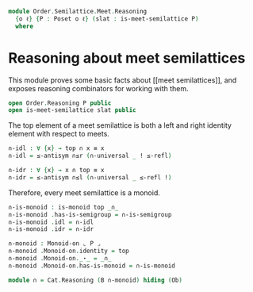 <!--
```agda
open import Algebra.Monoid

open import Cat.Instances.Delooping
open import Cat.Prelude

open import Order.Semilattice.Meet
open import Order.Base

import Cat.Reasoning

import Order.Reasoning
```
-->

```agda
module Order.Semilattice.Meet.Reasoning
  {o ℓ} {P : Poset o ℓ} (slat : is-meet-semilattice P)
  where
```

# Reasoning about meet semilattices

This module proves some basic facts about [[meet semilattices]], and
exposes reasoning combinators for working with them.

```agda
open Order.Reasoning P public
open is-meet-semilattice slat public
```

The top element of a meet semilattice is both a left and right
identity element with respect to meets.

```agda
∩-idl : ∀ {x} → top ∩ x ≡ x
∩-idl = ≤-antisym ∩≤r (∩-universal _ ! ≤-refl)

∩-idr : ∀ {x} → x ∩ top ≡ x
∩-idr = ≤-antisym ∩≤l (∩-universal _ ≤-refl !)
```

Therefore, every meet semilattice is a monoid.

```agda
∩-is-monoid : is-monoid top _∩_
∩-is-monoid .has-is-semigroup = ∩-is-semigroup
∩-is-monoid .idl = ∩-idl
∩-is-monoid .idr = ∩-idr

∩-monoid : Monoid-on ⌞ P ⌟
∩-monoid .Monoid-on.identity = top
∩-monoid .Monoid-on._⋆_ = _∩_
∩-monoid .Monoid-on.has-is-monoid = ∩-is-monoid

module ∩ = Cat.Reasoning (B ∩-monoid) hiding (Ob)
```

